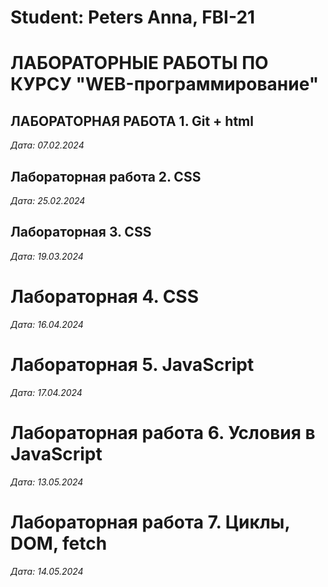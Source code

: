 # Student: Peters Anna, FBI-21

# ЛАБОРАТОРНЫЕ РАБОТЫ ПО КУРСУ "WEB-программирование"

## ЛАБОРАТОРНАЯ РАБОТА 1. Git + html

*Дата: 07.02.2024*

## Лабораторная работа 2. CSS

*Дата: 25.02.2024*

## Лабораторная 3. CSS

*Дата: 19.03.2024*

# Лабораторная 4. CSS

*Дата: 16.04.2024*

# Лабораторная 5. JavaScript

*Дата: 17.04.2024*
 

# Лабораторная работа 6. Условия в JavaScript
*Дата: 13.05.2024*


# Лабораторная работа 7. Циклы, DOM, fetch
*Дата: 14.05.2024*
